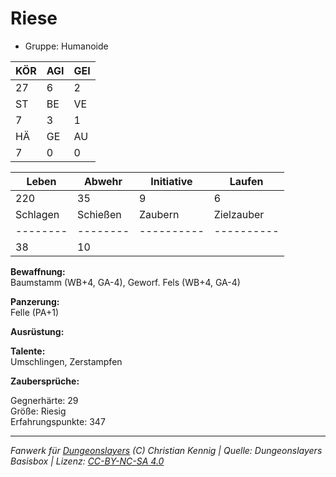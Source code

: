 # Riese  
- Gruppe: Humanoide  

| KÖR | AGI | GEI |  
| --- | --- | --- |  
| 27  | 6   | 2   |
| ST  | BE  | VE  |  
| 7   | 3   | 1   |
| HÄ  | GE  | AU  |  
| 7   | 0   | 0   |


| Leben    | Abwehr   | Initiative | Laufen     |
| -------- | -------- | ---------- | ---------- |
| 220      | 35       | 9          | 6          |
| Schlagen | Schießen | Zaubern    | Zielzauber |
| -------- | -------- | ---------- | ---------- |
| 38       | 10       |            |            |

**Bewaffnung:**  
Baumstamm (WB+4, GA-4), Geworf. Fels (WB+4, GA-4)

**Panzerung:**  
Felle (PA+1)

**Ausrüstung:**  


**Talente:**  
Umschlingen, Zerstampfen

**Zaubersprüche:**  


Gegnerhärte: 29  
Größe: Riesig  
Erfahrungspunkte: 347  



___
*Fanwerk für [Dungeonslayers](https://www.dungeonslayers.net/) (C) Christian Kennig | Quelle: Dungeonslayers Basisbox | Lizenz: [CC-BY-NC-SA 4.0](https://creativecommons.org/licenses/by-nc-sa/4.0/deed.de)*